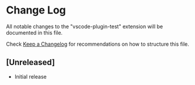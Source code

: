 # Change Log

All notable changes to the "vscode-plugin-test" extension will be documented in this file.

Check [Keep a Changelog](http://keepachangelog.com/) for recommendations on how to structure this file.

## [Unreleased]

- Initial release